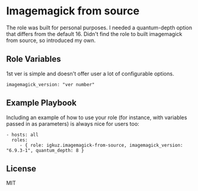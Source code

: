 Imagemagick from source
=========

The role was built for personal purposes. I needed a quantum-depth option that differs from the default 16.
Didn't find the role to built imagemagick from source, so introduced my own.

Role Variables
--------------

1st ver is simple and doesn't offer user a lot of configurable options.

    imagemagick_version: "ver number"

Example Playbook
----------------

Including an example of how to use your role (for instance, with variables passed in as parameters) is always nice for users too:

    - hosts: all
      roles:
         - { role: igkuz.imagemagick-from-source, imagemagick_version: "6.9.3-1", quantum_depth: 8 }

License
-------

MIT
